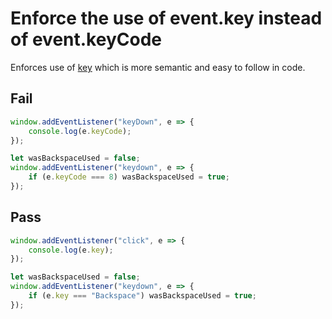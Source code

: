 # Enforce the use of event.key instead of event.keyCode

Enforces use of [key](https://developer.mozilla.org/en-US/docs/Web/API/KeyboardEvent/key) which is more semantic and easy to follow in code.

## Fail

```js
window.addEventListener("keyDown", e => {
	console.log(e.keyCode);
});
```

```js
let wasBackspaceUsed = false;
window.addEventListener("keydown", e => {
	if (e.keyCode === 8) wasBackspaceUsed = true;
});
```

## Pass

```js
window.addEventListener("click", e => {
	console.log(e.key);
});
```

```js
let wasBackspaceUsed = false;
window.addEventListener("keydown", e => {
	if (e.key === "Backspace") wasBackspaceUsed = true;
});
```
